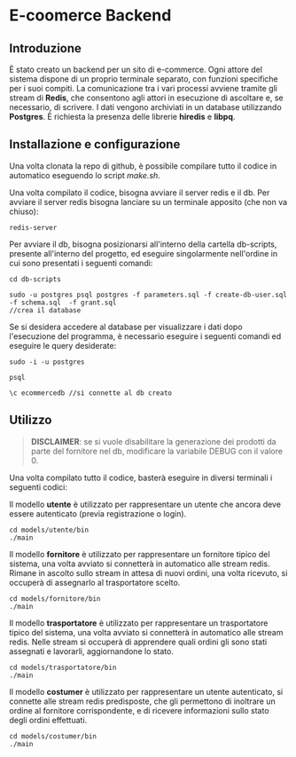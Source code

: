 # E-coomerce Backend

## Introduzione
È stato creato un backend per un sito di e-commerce. Ogni attore del sistema dispone di un proprio terminale separato, con funzioni specifiche per i suoi compiti. La comunicazione tra i vari processi avviene tramite gli stream di **Redis**, che consentono agli attori in esecuzione di ascoltare e, se necessario, di scrivere. I dati vengono archiviati in un database utilizzando **Postgres**. È richiesta la presenza delle librerie **hiredis** e **libpq**.

## Installazione e configurazione

Una volta clonata la repo di github, è possibile compilare tutto il codice in automatico eseguendo lo script *make.sh*. 

Una volta compilato il codice, bisogna avviare il server redis e il db.
Per avviare il server redis bisogna lanciare su un terminale apposito (che non va chiuso):

```
redis-server
```

Per avviare il db, bisogna posizionarsi all'interno della cartella db-scripts, presente all'interno del progetto, ed eseguire singolarmente nell'ordine in cui sono presentati i seguenti comandi:

```
cd db-scripts

sudo -u postgres psql postgres -f parameters.sql -f create-db-user.sql  -f schema.sql  -f grant.sql
//crea il database
```

Se si desidera accedere al database per visualizzare i dati dopo l'esecuzione del programma, è necessario eseguire i seguenti comandi ed eseguire le query desiderate:
```
sudo -i -u postgres

psql

\c ecommercedb //si connette al db creato
```

## Utilizzo
> **DISCLAIMER**: se si vuole disabilitare la generazione dei prodotti da parte del fornitore nel db, modificare la variabile DEBUG con il valore 0.

Una volta compilato tutto il codice, basterà eseguire in diversi terminali i seguenti codici:

Il modello **utente** è utilizzato per rappresentare un utente che ancora deve essere autenticato (previa registrazione o login).

```
cd models/utente/bin
./main
```

Il modello **fornitore** è utilizzato per rappresentare un fornitore tipico del sistema, una volta avviato si connetterà in automatico alle stream redis. Rimane in ascolto sullo stream in attesa di nuovi ordini, una volta ricevuto, si occuperà di assegnarlo al trasportatore scelto.

```
cd models/fornitore/bin
./main
```

Il modello **trasportatore** è utilizzato per rappresentare un trasportatore tipico del sistema, una volta avviato si connetterà in automatico alle stream redis. Nelle stream si occuperà di apprendere quali ordini gli sono stati assegnati e lavorarli, aggiornandone lo stato.

```
cd models/trasportatore/bin
./main
```

Il modello **costumer** è utilizzato per rappresentare un utente autenticato, si connette alle stream redis predisposte, che gli permettono di inoltrare un ordine al fornitore corrispondente, e di ricevere informazioni sullo stato degli ordini effettuati.

```
cd models/costumer/bin
./main
```
